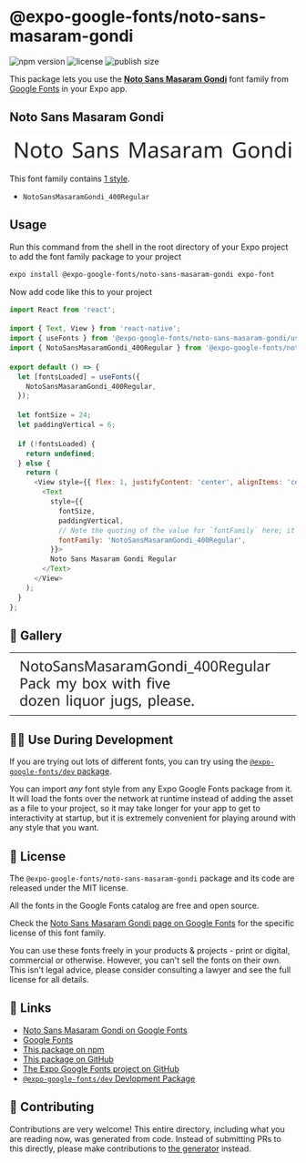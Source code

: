 # @expo-google-fonts/noto-sans-masaram-gondi

![npm version](https://flat.badgen.net/npm/v/@expo-google-fonts/noto-sans-masaram-gondi)
![license](https://flat.badgen.net/github/license/expo/google-fonts)
![publish size](https://flat.badgen.net/packagephobia/install/@expo-google-fonts/noto-sans-masaram-gondi)

This package lets you use the [**Noto Sans Masaram Gondi**](https://fonts.google.com/specimen/Noto+Sans+Masaram+Gondi) font family from [Google Fonts](https://fonts.google.com/) in your Expo app.

## Noto Sans Masaram Gondi

![Noto Sans Masaram Gondi](./font-family.png)

This font family contains [1 style](#-gallery).

- `NotoSansMasaramGondi_400Regular`

## Usage

Run this command from the shell in the root directory of your Expo project to add the font family package to your project
```sh
expo install @expo-google-fonts/noto-sans-masaram-gondi expo-font
```

Now add code like this to your project
```js
import React from 'react';

import { Text, View } from 'react-native';
import { useFonts } from '@expo-google-fonts/noto-sans-masaram-gondi/useFonts';
import { NotoSansMasaramGondi_400Regular } from '@expo-google-fonts/noto-sans-masaram-gondi/400Regular';

export default () => {
  let [fontsLoaded] = useFonts({
    NotoSansMasaramGondi_400Regular,
  });

  let fontSize = 24;
  let paddingVertical = 6;

  if (!fontsLoaded) {
    return undefined;
  } else {
    return (
      <View style={{ flex: 1, justifyContent: 'center', alignItems: 'center' }}>
        <Text
          style={{
            fontSize,
            paddingVertical,
            // Note the quoting of the value for `fontFamily` here; it expects a string!
            fontFamily: 'NotoSansMasaramGondi_400Regular',
          }}>
          Noto Sans Masaram Gondi Regular
        </Text>
      </View>
    );
  }
};

```

## 🔡 Gallery


||||
|-|-|-|
|![NotoSansMasaramGondi_400Regular](.//400Regular/NotoSansMasaramGondi_400Regular.ttf.png)||||


## 👩‍💻 Use During Development

If you are trying out lots of different fonts, you can try using the [`@expo-google-fonts/dev` package](https://github.com/freeboub/google-fonts/tree/master/font-packages/dev#readme).

You can import *any* font style from any Expo Google Fonts package from it. It will load the fonts
over the network at runtime instead of adding the asset as a file to your project, so it may take longer
for your app to get to interactivity at startup, but it is extremely convenient
for playing around with any style that you want.

## 📖 License

The `@expo-google-fonts/noto-sans-masaram-gondi` package and its code are released under the MIT license.

All the fonts in the Google Fonts catalog are free and open source.

Check the [Noto Sans Masaram Gondi page on Google Fonts](https://fonts.google.com/specimen/Noto+Sans+Masaram+Gondi) for the specific license of this font family.

You can use these fonts freely in your products & projects - print or digital, commercial or otherwise. However, you can't sell the fonts on their own. This isn't legal advice, please consider consulting a lawyer and see the full license for all details.

## 🔗 Links

- [Noto Sans Masaram Gondi on Google Fonts](https://fonts.google.com/specimen/Noto+Sans+Masaram+Gondi)
- [Google Fonts](https://fonts.google.com/)
- [This package on npm](https://www.npmjs.com/package/@expo-google-fonts/noto-sans-masaram-gondi)
- [This package on GitHub](https://github.com/freeboub/google-fonts/tree/master/font-packages/noto-sans-masaram-gondi)
- [The Expo Google Fonts project on GitHub](https://github.com/freeboub/google-fonts)
- [`@expo-google-fonts/dev` Devlopment Package](https://github.com/freeboub/google-fonts/tree/master/font-packages/dev)

## 🤝 Contributing

Contributions are very welcome! This entire directory, including what you are reading now, was generated from code. Instead of submitting PRs to this directly, please make contributions to [the generator](https://github.com/freeboub/google-fonts/tree/master/packages/generator) instead.
